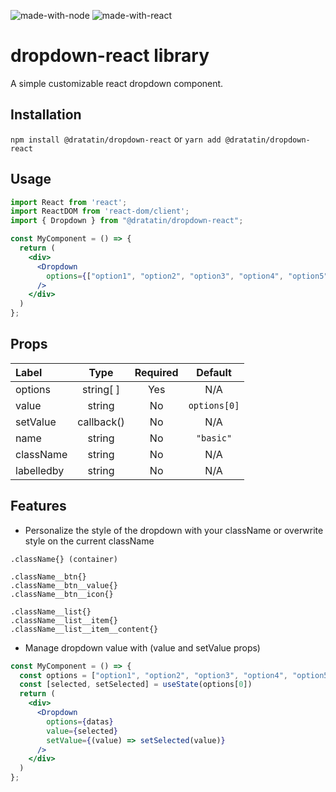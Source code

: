 ![made-with-node](https://img.shields.io/badge/Node.js-43853D?style=for-the-badge&logo=node.js&logoColor=white) ![made-with-react](https://img.shields.io/badge/React-20232A?style=for-the-badge&logo=react&logoColor=61DAFB)

# dropdown-react library

A simple customizable react dropdown component.

## Installation
```npm install @dratatin/dropdown-react```
or
```yarn add @dratatin/dropdown-react```

## Usage
```jsx
import React from 'react';
import ReactDOM from 'react-dom/client';
import { Dropdown } from "@dratatin/dropdown-react";

const MyComponent = () => {
  return (
    <div>
      <Dropdown
        options={["option1", "option2", "option3", "option4", "option5"]}
      />
    </div>
  )
};
```

## Props
|Label|Type|Required|Default|
|:----|:----:|:------:|:----:|
|options | string[ ] | Yes | N/A |
|value | string | No | ```options[0]``` |
|setValue | callback() | No | N/A |
|name | string | No | ```"basic"``` |
|className | string | No | N/A |
|labelledby | string | No | N/A |


## Features
- Personalize the style of the dropdown with your className or overwrite style on the current className
```
.className{} (container)

.className__btn{}
.className__btn__value{}
.className__btn__icon{}

.className__list{}
.className__list__item{}
.className__list__item__content{}
```
- Manage dropdown value with (value and setValue props)
```jsx
const MyComponent = () => {
  const options = ["option1", "option2", "option3", "option4", "option5"]
  const [selected, setSelected] = useState(options[0])
  return (
    <div>
      <Dropdown
        options={datas}
        value={selected}
        setValue={(value) => setSelected(value)}
      />
    </div>
  )
};
```